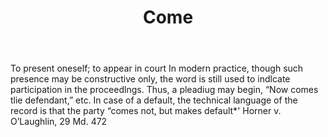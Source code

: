 ---
title: Come
letter: C
permalink: "/definitions/bld-come.html"
body: To present oneself; to appear in court In modern practice, though such presence
  may be constructive only, the word is still used to indlcate participation in the
  proceedlngs. Thus, a pleadiug may begin, “Now comes tlie defendant,” etc. In case
  of a default, the technical language of the record is that the party “comes not,
  but makes default*' Horner v. O’Laughlin, 29 Md. 472
published_at: '2018-07-07'
source: Black's Law Dictionary 2nd Ed (1910)
layout: post
---
